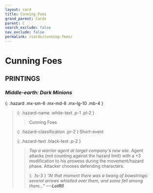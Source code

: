 ```yaml
---
layout: card
title: Cunning Foes
grand_parent: Cards
parent: C
search_exclude: false
nav_exclude: false
permalink: /cards/cunning-foes/
---
```


# Cunning Foes


## PRINTINGS


### _Middle-earth: Dark Minions_

{: .hazard .mx-sm-6 .mx-md-8 .mx-lg-10 .mb-4 }
> {: .hazard-name .white-text .p-1 .pl-2 }
> > <div class="hazard-mp"></div>
> > <div class="card-name">Cunning Foes</div>
>
> {: .hazard-classification .pr-2 }
> Short-event
>
> {: .hazard-text .black-text .p-2 }
> > _Tap a warrior agent at target company's new site._ Agent attacks (not counting against the hazard limit) with a +3 modification to his prowess during the movement/hazard phase. Attacker chooses defending characters. 
> > 
> > {: .fs-3 } 
> > _“At that moment there was a twang of bowstrings: several arrows whistled over them, and some fell among them...”_ ***---&#65279;LotRII*** 
>
